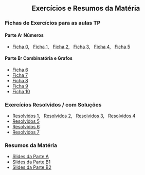 
<h2 align="center"> Exercícios e Resumos da Matéria</h2>  

### Fichas de Exercícios para as aulas TP

#### Parte A: Números
- [Ficha 0](http://cfloren.wdfiles.com/local--files/discreta/Problemas0.pdf), &nbsp; [Ficha 1](http://cfloren.wdfiles.com/local--files/discreta/Problemas1.pdf), &nbsp; [Ficha 2](http://cfloren.wdfiles.com/local--files/discreta/Problemas2.pdf), &nbsp; [Ficha 3](http://cfloren.wdfiles.com/local--files/discreta/Problemas3.pdf), &nbsp; [Ficha 4](http://cfloren.wdfiles.com/local--files/discreta/Problemas4.pdf), &nbsp; [Ficha 5](http://cfloren.wdfiles.com/local--files/discreta/Problemas5.pdf)

#### Parte B: Combinatória e Grafos
- [Ficha 6](http://cfloren.wdfiles.com/local--files/discreta/Problemas6.pdf)
- [Ficha 7](http://cfloren.wdfiles.com/local--files/discreta/Problemas7.pdf)
- [Ficha 8](http://cfloren.wdfiles.com/local--files/discreta/Problemas8.pdf)
- [Ficha 9](http://cfloren.wdfiles.com/local--files/discreta/Problemas9.pdf)
- [Ficha 10](http://cfloren.wdfiles.com/local--files/discreta/Problemas10.pdf)


### Exercícios Resolvidos / com Soluções
- [Resolvidos 1](http://cfloren.wdfiles.com/local--files/discreta/ProbRes1.pdf), &nbsp; [Resolvidos 2](http://cfloren.wdfiles.com/local--files/discreta/ProbRes2.pdf), &nbsp; [Resolvidos 3](http://cfloren.wdfiles.com/local--files/discreta/ProbRes3.pdf), &nbsp; [Resolvidos 4](http://cfloren.wdfiles.com/local--files/discreta/ProbRes4.pdf)
- [Resolvidos 5](http://cfloren.wdfiles.com/local--files/discreta/ProbRes5.pdf)
- [Resolvidos 6](http://cfloren.wdfiles.com/local--files/discreta/ProbRes6.pdf)
- [Resolvidos 7](http://cfloren.wdfiles.com/local--files/discreta/ProbRes7.pdf)

<!-- ### Exercícios Adicionais -->

### Resumos da Matéria
- [Slides da Parte A](http://cfloren.wdfiles.com/local--files/discreta/Slides-ITN.pdf)
- [Slides da Parte B1](http://cfloren.wdfiles.com/local--files/discreta/Slides-ICE.pdf)
- [Slides da Parte B2](http://cfloren.wdfiles.com/local--files/discreta/Slides-ITG.pdf)

